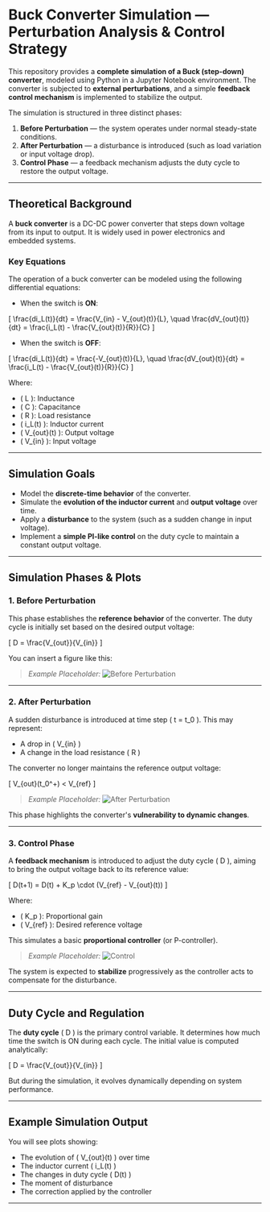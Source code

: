 #  Buck Converter Simulation — Perturbation Analysis & Control Strategy

This repository provides a **complete simulation of a Buck (step-down) converter**, modeled using Python in a Jupyter Notebook environment. The converter is subjected to **external perturbations**, and a simple **feedback control mechanism** is implemented to stabilize the output.

The simulation is structured in three distinct phases:

1. **Before Perturbation** — the system operates under normal steady-state conditions.
2. **After Perturbation** — a disturbance is introduced (such as load variation or input voltage drop).
3. **Control Phase** — a feedback mechanism adjusts the duty cycle to restore the output voltage.

---

## Theoretical Background

A **buck converter** is a DC-DC power converter that steps down voltage from its input to output. It is widely used in power electronics and embedded systems.

###  Key Equations

The operation of a buck converter can be modeled using the following differential equations:

- When the switch is **ON**:

\[
\frac{di_L(t)}{dt} = \frac{V_{in} - V_{out}(t)}{L}, \quad \frac{dV_{out}(t)}{dt} = \frac{i_L(t) - \frac{V_{out}(t)}{R}}{C}
\]

- When the switch is **OFF**:

\[
\frac{di_L(t)}{dt} = \frac{-V_{out}(t)}{L}, \quad \frac{dV_{out}(t)}{dt} = \frac{i_L(t) - \frac{V_{out}(t)}{R}}{C}
\]

Where:
- \( L \): Inductance
- \( C \): Capacitance
- \( R \): Load resistance
- \( i_L(t) \): Inductor current
- \( V_{out}(t) \): Output voltage
- \( V_{in} \): Input voltage

---

##  Simulation Goals

- Model the **discrete-time behavior** of the converter.
- Simulate the **evolution of the inductor current** and **output voltage** over time.
- Apply a **disturbance** to the system (such as a sudden change in input voltage).
- Implement a **simple PI-like control** on the duty cycle to maintain a constant output voltage.

---

## Simulation Phases & Plots

### 1. Before Perturbation

This phase establishes the **reference behavior** of the converter. The duty cycle is initially set based on the desired output voltage:

\[
D = \frac{V_{out}}{V_{in}}
\]

You can insert a figure like this:

> _Example Placeholder:_
> ![Before Perturbation](figures/before_perturbation.png)

---

### 2. After Perturbation

A sudden disturbance is introduced at time step \( t = t_0 \). This may represent:
- A drop in \( V_{in} \)
- A change in the load resistance \( R \)

The converter no longer maintains the reference output voltage:

\[
V_{out}(t_0^+) < V_{ref}
\]

> _Example Placeholder:_
> ![After Perturbation](figures/after_perturbation.png)

This phase highlights the converter's **vulnerability to dynamic changes**.

---

### 3. Control Phase

A **feedback mechanism** is introduced to adjust the duty cycle \( D \), aiming to bring the output voltage back to its reference value:

\[
D(t+1) = D(t) + K_p \cdot (V_{ref} - V_{out}(t))
\]

Where:
- \( K_p \): Proportional gain
- \( V_{ref} \): Desired reference voltage

This simulates a basic **proportional controller** (or P-controller).

> _Example Placeholder:_
> ![Control](figures/control_response.png)

The system is expected to **stabilize** progressively as the controller acts to compensate for the disturbance.

---

## Duty Cycle and Regulation

The **duty cycle** \( D \) is the primary control variable. It determines how much time the switch is ON during each cycle. The initial value is computed analytically:

\[
D = \frac{V_{out}}{V_{in}}
\]

But during the simulation, it evolves dynamically depending on system performance.

---

##  Example Simulation Output

You will see plots showing:
- The evolution of \( V_{out}(t) \) over time
- The inductor current \( i_L(t) \)
- The changes in duty cycle \( D(t) \)
- The moment of disturbance
- The correction applied by the controller

---

